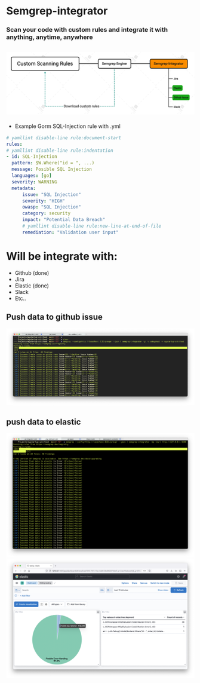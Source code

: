 # Semgrep-integrator

### Scan your code with custom rules and integrate it with anything, anytime, anywhere

![Flow](/img/fl.png)
----
- Example Gorm SQL-Injection rule with .yml
```yml
# yamllint disable-line rule:document-start
rules:
# yamllint disable-line rule:indentation
- id: SQL-Injection
  pattern: $W.Where("id = ", ...)
  message: Posible SQL Injection
  languages: [go]
  severity: WARNING
  metadata:
      issue: "SQL Injection"
      severity: "HIGH"
      owasp: "SQL Injection"
      category: security
      impact: "Potential Data Breach"
      # yamllint disable-line rule:new-line-at-end-of-file
      remediation: "Validation user input"
```

# Will be integrate with:
- Github (done)
- Jira
- Elastic (done)
- Slack 
- Etc..

Push data to github issue
---
![sc](/img/img.png)

push data to elastic
---
![el](/img/el.png)
![kibana](/img/elastic.png)